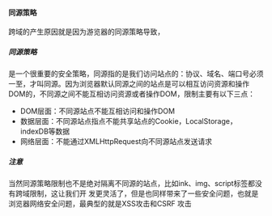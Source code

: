 #### 同源策略

跨域的产生原因就是因为游览器的同源策略导致，

##### 同源策略

是一个很重要的安全策略，同源指的是我们访问站点的：协议、域名、端口号必须一至，才叫同源。因为浏览器默认同源之间的站点是可以相互访问资源和操作DOM的，不同源之间不能互相访问资源或者操作DOM，限制主要有以下三点：

- DOM层面：不同源站点不能互相访问和操作DOM
- 数据层面：不同源站点指点不能共享站点的Cookie，LocalStorage，indexDB等数据
- 网络层面：不能通过XMLHttpRequest向不同源站点发送请求

##### 注意

当然同源策略限制也不是绝对隔离不同源的站点，比如ink、img、script标签都没有跨域限制，这让我们开 发更灵活了，但是也同样带来了一些安全问题，也就是浏览器网络安全问题，最典型的就是XSS攻击和CSRF 攻击